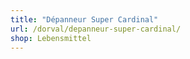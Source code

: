 ```yaml
---
title: "Dépanneur Super Cardinal"
url: /dorval/depanneur-super-cardinal/
shop: Lebensmittel
---
```

